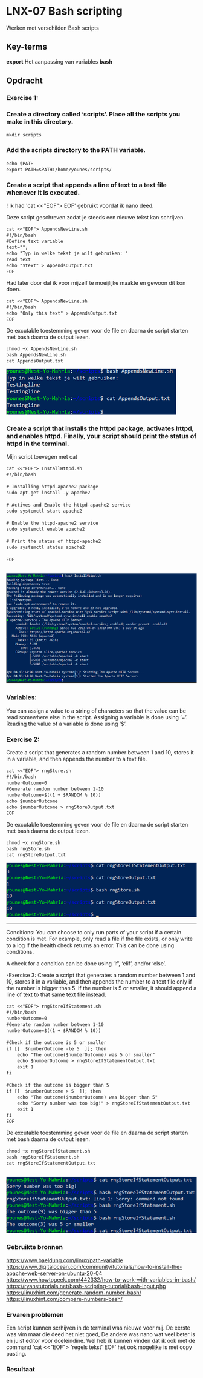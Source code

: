 # LNX-07 Bash scripting
Werken met verschilden Bash scripts

## Key-terms
**export** Het aanpassing van variables
**bash** 

## Opdracht

### Exercise 1:
### Create a directory called ‘scripts’. Place all the scripts you make in this directory.
```
mkdir scripts
```

### Add the scripts directory to the PATH variable.
```
echo $PATH
export PATH=$PATH:/home/younes/scripts/
```

### Create a script that appends a line of text to a text file whenever it is executed.

! Ik had 'cat <<"EOF"> EOF' gebruikt voordat ik nano deed.  

Deze script geschreven zodat je steeds een nieuwe tekst kan schrijven.

```
cat <<"EOF"> AppendsNewLine.sh
#!/bin/bash
#Define text variable
text="";
echo "Typ in welke tekst je wilt gebruiken: "
read text
echo "$text" > AppendsOutput.txt
EOF
```

Had later door dat ik voor mijzelf te moeijlijke maakte en gewoon dit kon doen.

```
cat <<"EOF"> AppendsNewLine.sh
#!/bin/bash
echo "Only this text" > AppendsOutput.txt
EOF
```

De excutable toestemming geven voor de file en daarna de script starten met bash daarna de output lezen.

```
chmod +x AppendsNewLine.sh
bash AppendsNewLine.sh
cat AppendsOutput.txt
```
 ![resultaat](/00_includes/LNX-07-resultaat.png "resultaat")

### Create a script that installs the httpd package, activates httpd, and enables httpd. Finally, your script should print the status of httpd in the terminal.

Mijn script toevegen met cat 

```
cat <<"EOF"> InstallHttpd.sh
#!/bin/bash

# Installing httpd-apache2 package
sudo apt-get install -y apache2

# Actives and Enable the httpd-apache2 service
sudo systemctl start apache2

# Enable the httpd-apache2 service
sudo systemctl enable apache2

# Print the status of httpd-apache2
sudo systemctl status apache2  

EOF
```

![resultaat](/00_includes/LNX-07-resultaat2.png "resultaat")
-----------------------------------

### Variables:
You can assign a value to a string of characters so that the value can be read somewhere else in the script.
Assigning a variable is done using ‘=’.
Reading the value of a variable is done using ‘$<insert variable name here>’.

### Exercise 2:
Create a script that generates a random number between 1 and 10, stores it in a variable, and then appends the number to a text file.


```
cat <<"EOF"> rngStore.sh
#!/bin/bash
numberOutcome=0
#Generate random number between 1-10
numberOutcome=$((1 + $RANDOM % 10))
echo $numberOutcome
echo $numberOutcome > rngStoreOutput.txt
EOF
```

De excutable toestemming geven voor de file en daarna de script starten met bash daarna de output lezen.
```
chmod +x rngStore.sh
bash rngStore.sh
cat rngStoreOutput.txt
```
![resultaat](/00_includes/LNX-07-resultaat3.png "resultaat")

-----------------------------------

Conditions:
You can choose to only run parts of your script if a certain condition is met. For example, only read a file if the file exists, or only write to a log if the health check returns an error. This can be done using conditions.

A check for a condition can be done using ‘if’, ‘elif’, and/or ‘else’.


-Exercise 3:
Create a script that generates a random number between 1 and 10, stores it in a variable, and then appends the number to a text file only if the number is bigger than 5. If the number is 5 or smaller, it should append a line of text to that same text file instead.



```
cat <<"EOF"> rngStoreIfStatement.sh
#!/bin/bash
numberOutcome=0
#Generate random number between 1-10
numberOutcome=$((1 + $RANDOM % 10))

#Check if the outcome is 5 or smaller
if [[  $numberOutcome -le 5  ]]; then
    echo "The outcome($numberOutcome) was 5 or smaller"
    echo $numberOutcome > rngStoreIfStatementOutput.txt
    exit 1
fi

#Check if the outcome is bigger than 5
if [[  $numberOutcome > 5  ]]; then
    echo "The outcome($numberOutcome) was bigger than 5"
    echo "Sorry number was too big!" > rngStoreIfStatementOutput.txt
    exit 1
fi
EOF
```

De excutable toestemming geven voor de file en daarna de script starten met bash daarna de output lezen.
```
chmod +x rngStoreIfStatement.sh
bash rngStoreIfStatement.sh
cat rngStoreIfStatementOutput.txt
```

![resultaat](/00_includes/LNX-07-resultaat4.png "resultaat")
-----------------------------------



### Gebruikte bronnen
https://www.baeldung.com/linux/path-variable
https://www.digitalocean.com/community/tutorials/how-to-install-the-apache-web-server-on-ubuntu-20-04
https://www.howtogeek.com/442332/how-to-work-with-variables-in-bash/
https://ryanstutorials.net/bash-scripting-tutorial/bash-input.php
https://linuxhint.com/generate-random-number-bash/
https://linuxhint.com/compare-numbers-bash/







### Ervaren problemen
Een script kunnen scrhijven in de terminal was nieuwe voor mij. 
De eerste was vim maar die deed het niet goed,
De andere was nano wat veel beter is en juist editor voor doeleindine.
Wel heb ik kunnen vinden dat ik ook met de command 'cat <<"EOF"> 'regels tekst' EOF' het ook mogelijke is met copy pasting.

### Resultaat


